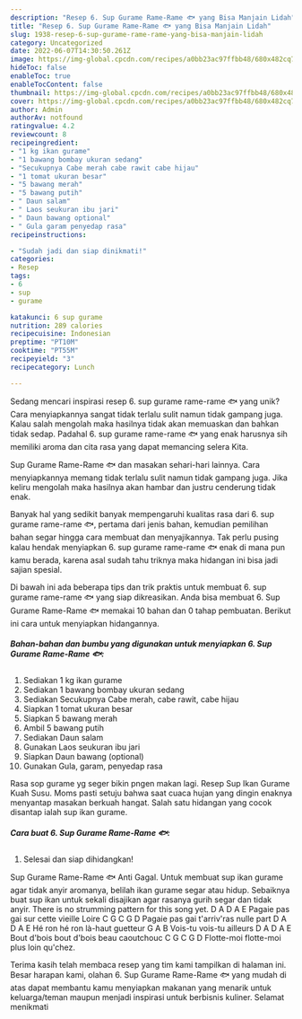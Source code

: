 ```yaml
---
description: "Resep 6. Sup Gurame Rame-Rame 🐟 yang Bisa Manjain Lidah"
title: "Resep 6. Sup Gurame Rame-Rame 🐟 yang Bisa Manjain Lidah"
slug: 1938-resep-6-sup-gurame-rame-rame-yang-bisa-manjain-lidah
category: Uncategorized
date: 2022-06-07T14:30:50.261Z
image: https://img-global.cpcdn.com/recipes/a0bb23ac97ffbb48/680x482cq70/6-sup-gurame-rame-rame-foto-resep-utama.jpg
hideToc: false
enableToc: true
enableTocContent: false
thumbnail: https://img-global.cpcdn.com/recipes/a0bb23ac97ffbb48/680x482cq70/6-sup-gurame-rame-rame-foto-resep-utama.jpg
cover: https://img-global.cpcdn.com/recipes/a0bb23ac97ffbb48/680x482cq70/6-sup-gurame-rame-rame-foto-resep-utama.jpg
author: Admin
authorAv: notfound
ratingvalue: 4.2
reviewcount: 8
recipeingredient:
- "1 kg ikan gurame"
- "1 bawang bombay ukuran sedang"
- "Secukupnya Cabe merah cabe rawit cabe hijau"
- "1 tomat ukuran besar"
- "5 bawang merah"
- "5 bawang putih"
- " Daun salam"
- " Laos seukuran ibu jari"
- " Daun bawang optional"
- " Gula garam penyedap rasa"
recipeinstructions:

- "Sudah jadi dan siap dinikmati!"
categories:
- Resep
tags:
- 6
- sup
- gurame

katakunci: 6 sup gurame 
nutrition: 289 calories
recipecuisine: Indonesian
preptime: "PT10M"
cooktime: "PT55M"
recipeyield: "3"
recipecategory: Lunch

---
```





Sedang mencari inspirasi resep 6. sup gurame rame-rame 🐟 yang unik? Cara menyiapkannya sangat tidak terlalu sulit namun tidak gampang juga. Kalau salah mengolah maka hasilnya tidak akan memuaskan dan bahkan tidak sedap. Padahal 6. sup gurame rame-rame 🐟 yang enak harusnya sih memiliki aroma dan cita rasa yang dapat memancing selera Kita.





Sup Gurame Rame-Rame 🐟 dan masakan sehari-hari lainnya. Cara menyiapkannya memang tidak terlalu sulit namun tidak gampang juga. Jika keliru mengolah maka hasilnya akan hambar dan justru cenderung tidak enak.

Banyak hal yang sedikit banyak mempengaruhi kualitas rasa dari 6. sup gurame rame-rame 🐟, pertama dari jenis bahan, kemudian pemilihan bahan segar hingga cara membuat dan menyajikannya. Tak perlu pusing kalau hendak menyiapkan 6. sup gurame rame-rame 🐟 enak di mana pun kamu berada, karena asal sudah tahu triknya maka hidangan ini bisa jadi sajian spesial.






Di bawah ini ada beberapa tips dan trik praktis untuk membuat 6. sup gurame rame-rame 🐟 yang siap dikreasikan. Anda bisa membuat 6. Sup Gurame Rame-Rame 🐟 memakai 10 bahan dan 0 tahap pembuatan. Berikut ini cara untuk menyiapkan hidangannya.

<!--inarticleads1-->

##### Bahan-bahan dan bumbu yang digunakan untuk menyiapkan 6. Sup Gurame Rame-Rame 🐟:

1. Sediakan 1 kg ikan gurame
1. Sediakan 1 bawang bombay ukuran sedang
1. Sediakan Secukupnya Cabe merah, cabe rawit, cabe hijau
1. Siapkan 1 tomat ukuran besar
1. Siapkan 5 bawang merah
1. Ambil 5 bawang putih
1. Sediakan  Daun salam
1. Gunakan  Laos seukuran ibu jari
1. Siapkan  Daun bawang (optional)
1. Gunakan  Gula, garam, penyedap rasa


Rasa sop gurame yg seger bikin pngen makan lagi. Resep Sup Ikan Gurame Kuah Susu. Moms pasti setuju bahwa saat cuaca hujan yang dingin enaknya menyantap masakan berkuah hangat. Salah satu hidangan yang cocok disantap ialah sup ikan gurame. 

<!--inarticleads2-->

##### Cara buat 6. Sup Gurame Rame-Rame 🐟:


1. Selesai dan siap dihidangkan!

Sup Gurame Rame-Rame 🐟 Anti Gagal. Untuk membuat sup ikan gurame agar tidak anyir aromanya, belilah ikan gurame segar atau hidup. Sebaiknya buat sup ikan untuk sekali disajikan agar rasanya gurih segar dan tidak anyir. There is no strumming pattern for this song yet. D A D A E Pagaie pas gai sur cette vieille Loire C G C G D Pagaie pas gai t&#39;arriv&#39;ras nulle part D A D A E Hé ron hé ron là-haut guetteur G A B Vois-tu vois-tu ailleurs D A D A E Bout d&#39;bois bout d&#39;bois beau caoutchouc C G C G D Flotte-moi flotte-moi plus loin qu&#39;chez. 

Terima kasih telah membaca resep yang tim kami tampilkan di halaman ini. Besar harapan kami, olahan 6. Sup Gurame Rame-Rame 🐟 yang mudah di atas dapat membantu kamu menyiapkan makanan yang menarik untuk keluarga/teman maupun menjadi inspirasi untuk berbisnis kuliner. Selamat menikmati
